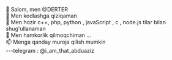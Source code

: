 👋 Salom, men @DERTER  
👀 Men kodlashga qiziqaman<br>
🌱 Men hozir c++, php, python , javaScript , c , node.js tilar bilan shug'ullanaman<br>
💞️ Men hamkorlik qilmoqchiman ...<br>
📫 Menga qanday muroja qilish mumkin<br> 
---telegram : @i_am_that_abduaziz<br>

<!---
DERTER2003/DERTER2003 is a ✨ special ✨ repository because its `README.md` (this file) appears on your GitHub profile.
You can click the Preview link to take a look at your changes.
--->
